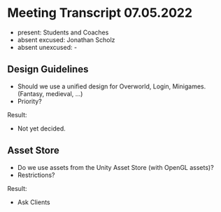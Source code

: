 # Meeting Transcript 07.05.2022

- present: Students and Coaches
- absent excused: Jonathan Scholz
- absent unexcused: -

## Design Guidelines

- Should we use a unified design for Overworld, Login, Minigames. (Fantasy, medieval, ...)
- Priority?

Result:

- Not yet decided.

## Asset Store

- Do we use assets from the Unity Asset Store (with OpenGL assets)?
- Restrictions?

Result:

- Ask Clients
